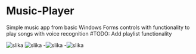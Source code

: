 # Music-Player
Simple music app from basic Windows Forms controls with functionality to play songs with voice recognition
#TODO: Add playlist functionality

![slika](https://github.com/psJustDoit/Music-Player/assets/86831771/600d9fd2-d32a-4051-8290-d27169cc2be3)
![slika](https://github.com/psJustDoit/Music-Player/assets/86831771/4521ba80-7499-4934-ba07-f6a399ace919)
-![slika](https://github.com/psJustDoit/Music-Player/assets/86831771/f12b3d92-e01f-4dab-9300-572aa517de28)
-![slika](https://github.com/psJustDoit/Music-Player/assets/86831771/0da0ebf2-c898-4fba-9867-854a686afdcb)

